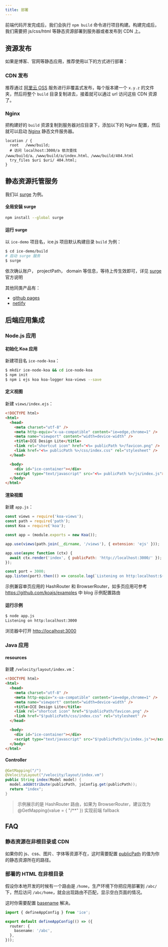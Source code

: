 ```yaml
---
title: 部署
---
```


前端代码开发完成后，我们会执行 `npm build` 命令进行项目构建。构建完成后，我们需要把 js/css/html 等静态资源部署到服务器或者发布到 CDN 上。

## 资源发布

如果是博客、官网等静态应用，推荐使用以下的方式进行部署：

### CDN 发布

推荐通过 [阿里云 OSS](https://www.aliyun.com/product/oss) 服务进行非覆盖式发布，每个版本建一个 `x.y.z` 的文件夹，然后将整个 `build` 目录复制进去，接着就可以通过 url 访问这些 CDN 资源了。

### Nginx

把构建好的 `build` 资源复制到服务器对应目录下，添加以下的 Nginx 配置，然后就可以启动 [Nginx](https://www.nginx.com/) 静态文件服务器。

```nginx
location / {
  root   /www/build;
  # 访问 localhost:3000/a 依次查找 /www/build/a、/www/build/a/index.html、/www/build/404.html
  try_files $uri $uri/ 404.html;
}
```

## 静态资源托管服务

我们以 [surge](https://surge.sh/) 为例。

#### 全局安装 surge

```bash
npm install --global surge
```

#### 运行 surge

以 `ice-demo` 项目名，ice.js 项目默认构建目录 `build` 为例：

```bash
$ cd ice-demo/build
# 启动 surge 服务
$ surge
```

依次确认账户， projectPath， domain 等信息，等待上传生效即可，详见 [surge](https://surge.sh/) 官方说明

其他同类产品有：

- [github pages](https://pages.github.com/)
- [netlify](https://www.netlify.com/)

## 后端应用集成

### Node.js 应用

#### 初始化 Koa 应用

新建项目名 `ice-node-koa`：

```bash
$ mkdir ice-node-koa && cd ice-node-koa
$ npm init
$ npm i ejs koa koa-logger koa-views --save
```

#### 定义视图

新建 `views/index.ejs`：

```html
<!DOCTYPE html>
<html>
  <head>
    <meta charset="utf-8" />
    <meta http-equiv="x-ua-compatible" content="ie=edge,chrome=1" />
    <meta name="viewport" content="width=device-width" />
    <title>ICE Design Lite</title>
    <link rel="shortcut icon" href="<%= publicPath %>/favicon.png" />
    <link href="<%= publicPath %>/css/index.css" rel="stylesheet" />
  </head>

  <body>
    <div id="ice-container"></div>
    <script type="text/javascript" src="<%= publicPath %>/js/index.js"></script>
  </body>
</html>
```

#### 渲染视图

新建 `app.js`：

```js
const views = require('koa-views');
const path = require('path');
const Koa = require('koa');

const app = (module.exports = new Koa());

app.use(views(path.join(__dirname, '/views'), { extension: 'ejs' }));

app.use(async function (ctx) {
  await ctx.render('index', { publicPath: 'http://localhost:3000/' });
});

const port = 3000;
app.listen(port).then(() => console.log(`Listening on http:localhost:${port}`));
```

示例兼容单页应用的 HashRouter 和 BrowserRouter，如多页应用可参考 <https://github.com/koajs/examples> 中 blog 示例配置路由

#### 运行示例

```bash
$ node app.js
Listening on http:localhost:3000
```

浏览器中打开 <http://localhost:3000>

### Java 应用

#### resources

新建 `/velocity/layout/index.vm`：

```html
<!DOCTYPE html>
<html>
  <head>
    <meta charset="utf-8" />
    <meta http-equiv="x-ua-compatible" content="ie=edge,chrome=1" />
    <meta name="viewport" content="width=device-width" />
    <title>ICE Design Lite</title>
    <link rel="shortcut icon" href="$!publicPath/favicon.png" />
    <link href="$!publicPath/css/index.css" rel="stylesheet" />
  </head>

  <body>
    <div id="ice-container"></div>
    <script type="text/javascript" src="$!publicPath/js/index.js"></script>
  </body>
</html>
```

#### Controller

```java
@GetMapping("/")
@VelocityLayout("/velocity/layout/index.vm")
public String index(Model model) {
  model.addAttribute(publicPath, jsConfig.get(publicPath));
  return "index";
}
```

> 示例展示的是 HashRouter 路由，如果为 BrowserRouter，建议改为 @GetMapping(value = { "/**" }) 实现前端 fallback

## FAQ

### 静态资源在非根目录或 CDN

如果你的 js、css、图片、字体等资源不在，这时需要配置 [publicPath](../basic/config#publicpath) 的值为你的静态资源所在的路径。

### 部署的 HTML 在非根目录

假设你本地开发的时候有一个路由是 `/home`，生产环境下你把应用部署到 `/abc/` 下，然后访问 `/abc/home`，就会出现路由不匹配，显示空白页面的情况。

这时你需要配置 [basename](../basic/app#basename) 解决。

```ts title="./src/app.ts"
import { defineAppConfig } from 'ice';

export default defineAppConfig(() => ({
  router: {
    basename: '/abc',
  },
}));
```
